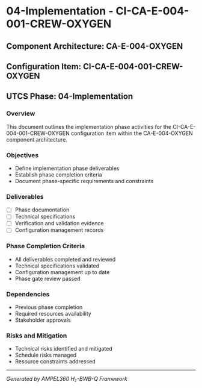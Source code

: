 # 04-Implementation - CI-CA-E-004-001-CREW-OXYGEN

## Component Architecture: CA-E-004-OXYGEN
## Configuration Item: CI-CA-E-004-001-CREW-OXYGEN
## UTCS Phase: 04-Implementation

### Overview
This document outlines the implementation phase activities for the CI-CA-E-004-001-CREW-OXYGEN configuration item within the CA-E-004-OXYGEN component architecture.

### Objectives
- Define implementation phase deliverables
- Establish phase completion criteria
- Document phase-specific requirements and constraints

### Deliverables
- [ ] Phase documentation
- [ ] Technical specifications
- [ ] Verification and validation evidence
- [ ] Configuration management records

### Phase Completion Criteria
- All deliverables completed and reviewed
- Technical specifications validated
- Configuration management up to date
- Phase gate review passed

### Dependencies
- Previous phase completion
- Required resources availability
- Stakeholder approvals

### Risks and Mitigation
- Technical risks identified and mitigated
- Schedule risks managed
- Resource constraints addressed

---
*Generated by AMPEL360 H₂-BWB-Q Framework*
